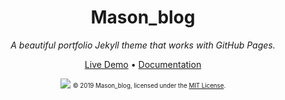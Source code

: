 <div align="center">
  <h1>Mason_blog</h1>
  <i>A beautiful portfolio Jekyll theme that works with GitHub Pages.</i>

<a href="https://YoussefRaafatNasry.github.io/Mason_blog/">Live Demo</a>
•
<a href="https://YoussefRaafatNasry.github.io/Mason_blog/docs/">Documentation</a>

<a href="https://YoussefRaafatNasry.github.io/Mason_blog"><img src="screenshot.gif"></a>
<sub><sup>© 2019 Mason_blog, licensed under the <a href="./LICENSE">MIT License</a>.</sup></sub>

</div>

